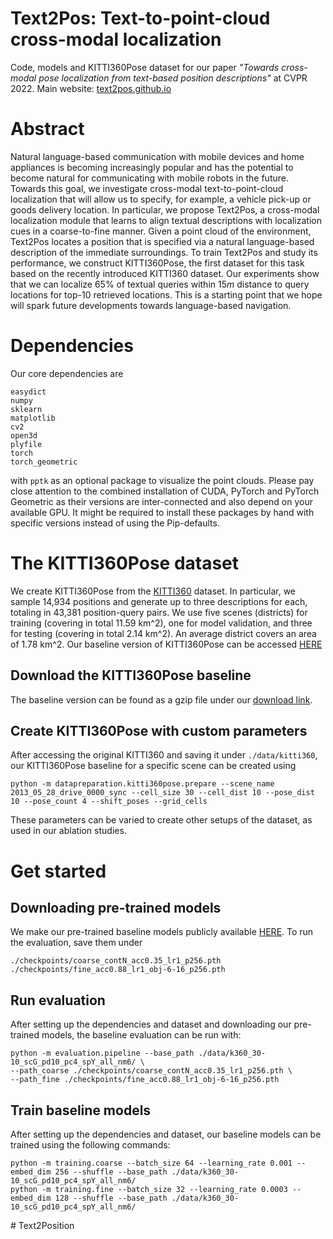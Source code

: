 # Text2Pos: Text-to-point-cloud cross-modal localization
Code, models and KITTI360Pose dataset for our paper _"Towards cross-modal pose localization from text-based position descriptions"_ at CVPR 2022.
Main website: [text2pos.github.io](https://text2pos.github.io)

# Abstract
Natural language-based communication with mobile devices and home appliances is becoming increasingly popular and has the potential to become natural for communicating with mobile robots in the future. Towards this goal, we investigate cross-modal text-to-point-cloud localization that will allow us to specify, for example, a vehicle pick-up or goods delivery location. In particular, we propose Text2Pos, a cross-modal localization module that learns to align textual descriptions with localization cues in a coarse-to-fine manner. Given a point cloud of the environment, Text2Pos locates a position that is specified via a natural language-based description of the immediate surroundings. To train Text2Pos and study its performance, we construct KITTI360Pose, the first dataset for this task based on the recently introduced KITTI360 dataset. Our experiments show that we can localize $65\%$ of textual queries within $15m$ distance to query locations for top-10 retrieved locations. This is a starting point that we hope will spark future developments towards language-based navigation. 
    
# Dependencies
Our core dependencies are 
```
easydict
numpy
sklearn
matplotlib
cv2
open3d
plyfile
torch
torch_geometric
```
with `pptk` as an optional package to visualize the point clouds.
Please pay close attention to the combined installation of CUDA, PyTorch and PyTorch Geometric as their versions are inter-connected and also depend on your available GPU. It might be required to install these packages by hand with specific versions instead of using the Pip-defaults.

# The KITTI360Pose dataset
We create KITTI360Pose from the [KITTI360](http://www.cvlibs.net/datasets/kitti-360/) dataset.
In particular, we sample 14,934 positions and generate up to three descriptions for each, totaling in 43,381 position-query pairs. We use five scenes (districts) for training (covering in total 11.59 km^2), one for model validation, and three for testing (covering in total 2.14 km^2). An average district covers an area of 1.78 km^2. 
Our baseline version of KITTI360Pose can be accessed [HERE](https://vision.in.tum.de/webshare/g/text2pose/)

## Download the KITTI360Pose baseline
The baseline version can be found as a gzip file under our [download link](https://vision.in.tum.de/webshare/g/text2pose/).

## Create KITTI360Pose with custom parameters
After accessing the original KITTI360 and saving it under `./data/kitti360`, our KITTI360Pose baseline for a specific scene can be created using
```
python -m datapreparation.kitti360pose.prepare --scene_name 2013_05_28_drive_0000_sync --cell_size 30 --cell_dist 10 --pose_dist 10 --pose_count 4 --shift_poses --grid_cells
```
These parameters can be varied to create other setups of the dataset, as used in our ablation studies.

# Get started

## Downloading pre-trained models
We make our pre-trained baseline models publicly available [HERE](https://vision.in.tum.de/webshare/g/text2pose/).
To run the evaluation, save them under
```
./checkpoints/coarse_contN_acc0.35_lr1_p256.pth
./checkpoints/fine_acc0.88_lr1_obj-6-16_p256.pth
```

## Run evaluation
After setting up the dependencies and dataset and downloading our pre-trained models, the baseline evaluation can be run with:
```
python -m evaluation.pipeline --base_path ./data/k360_30-10_scG_pd10_pc4_spY_all_nm6/ \
--path_coarse ./checkpoints/coarse_contN_acc0.35_lr1_p256.pth \
--path_fine ./checkpoints/fine_acc0.88_lr1_obj-6-16_p256.pth 
```

## Train baseline models
After setting up the dependencies and dataset, our baseline models can be trained using the following commands:

```
python -m training.coarse --batch_size 64 --learning_rate 0.001 --embed_dim 256 --shuffle --base_path ./data/k360_30-10_scG_pd10_pc4_spY_all_nm6/
python -m training.fine --batch_size 32 --learning_rate 0.0003 --embed_dim 128 --shuffle --base_path ./data/k360_30-10_scG_pd10_pc4_spY_all_nm6/
```
#   T e x t 2 P o s i t i o n  
 